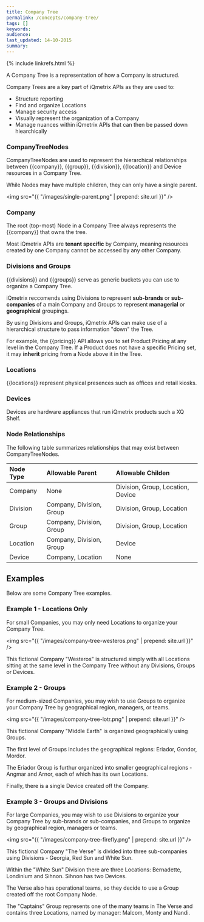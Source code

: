 ```yaml
---
title: Company Tree
permalink: /concepts/company-tree/
tags: []
keywords: 
audience: 
last_updated: 14-10-2015
summary: 
---
```


{% include linkrefs.html %}

A Company Tree is a representation of how a Company is structured.

Company Trees are a key part of iQmetrix APIs as they are used to: 

* Structure reporting
* Find and organize Locations
* Manage security access
* Visually represent the organization of a Company
* Manage nuances within iQmetrix APIs that can then be passed down hiearchically

### CompanyTreeNodes

CompanyTreeNodes are used to represent the hierarchical relationships between {{company}}, {{group}}, {{division}}, {{location}} and Device resources in a Company Tree.

While Nodes may have multiple children, they can only have a single parent.

<img src="{{ "/images/single-parent.png" | prepend: site.url }}" />

### Company

The root (top-most) Node in a Company Tree always represents the {{company}} that owns the tree. 

Most iQmetrix APIs are **tenant specific** by Company, meaning resources created by one Company cannot be accessed by any other Company.

### Divisions and Groups

{{divisions}} and {{groups}} serve as generic buckets you can use to organize a Company Tree.

iQmetrix reccomends using Divisions to represent **sub-brands** or **sub-companies** of a main Company and Groups to represent **managerial** or **geographical** groupings.

By using Divisions and Groups, iQmetrix APIs can make use of a hierarchical structure to pass information "down" the Tree.

For example, the {{pricing}} API allows you to set Product Pricing at any level in the Company Tree. If a Product does not have a specific Pricing set, it may **inherit** pricing from a Node above it in the Tree. 

### Locations

{{locations}} represent physical presences such as offices and retail kiosks.

### Devices

Devices are hardware appliances that run iQmetrix products such a XQ Shelf.

### Node Relationships

The following table summarizes relationships that may exist between CompanyTreeNodes.

| Node Type | Allowable Parent | Allowable Childen |
|:----------|:------------------|:-------------------|
| Company | None | Division, Group, Location, Device |
| Division | Company, Division, Group | Division, Group, Location | 
| Group | Company, Division, Group | Division, Group, Location |
| Location | Company, Division, Group | Device |
| Device | Company, Location | None |

## Examples

Below are some Company Tree examples.

### Example 1 - Locations Only

For small Companies, you may only need Locations to organize your Company Tree.

<img src="{{ "/images/company-tree-westeros.png" | prepend: site.url }}" />

This fictional Company "Westeros" is structured simply with all Locations sitting at the same level in the Company Tree without any Divisions, Groups or Devices.

### Example 2 - Groups

For medium-sized Companies, you may wish to use Groups to organize your Company Tree by geographical region, managers, or teams.

<img src="{{ "/images/company-tree-lotr.png" | prepend: site.url }}" />

This fictional Company "Middle Earth" is organized geographically using Groups. 

The first level of Groups includes the geographical regions: Eriador, Gondor, Mordor. 

The Eriador Group is furthur organized into smaller geographical regions - Angmar and Arnor, each of which has its own Locations.

Finally, there is a single Device created off the Company. 

### Example 3 - Groups and Divisions

For large Companies, you may wish to use Divisions to organize your Company Tree by sub-brands or sub-companies, and Groups to organize by geographical region, managers or teams.

<img src="{{ "/images/company-tree-firefly.png" | prepend: site.url }}" />

This fictional Company "The Verse" is divided into three sub-companies using Divisions - Georgia, Red Sun and White Sun.

Within the "White Sun" Division there are three Locations: Bernadette, Londinium and Sihnon. Sihnon has two Devices.

The Verse also has operational teams, so they decide to use a Group created off the root Company Node.

The "Captains" Group represents one of the many teams in The Verse and contains three Locations, named by manager: Malcom, Monty and Nandi.
